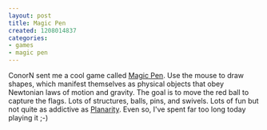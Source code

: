 ```yaml
---
layout: post
title: Magic Pen
created: 1208014837
categories:
- games
- magic pen
---
```

ConorN sent me a cool game called <a href="http://magic.pen.fizzlebot.com/">Magic Pen</a>. Use the mouse to draw shapes, which manifest themselves as physical objects that obey Newtonian laws of motion and gravity. The goal is to move the red ball to capture the flags. Lots of structures, balls, pins, and swivels. Lots of fun but not quite as addictive as <a href="/blog/2007/02/23/planarity-addiction">Planarity</a>. Even so, I've spent far too long today playing it ;-)
